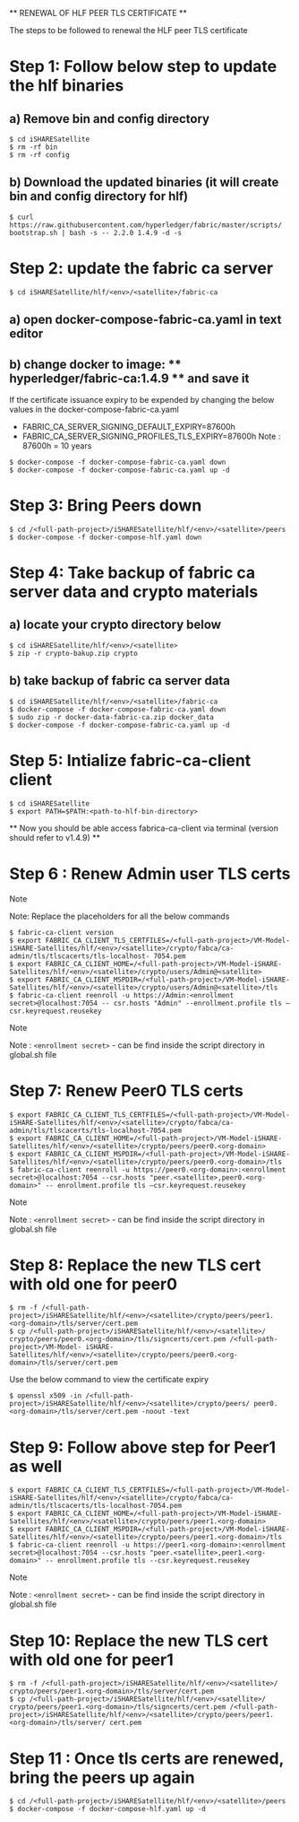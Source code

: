 ** RENEWAL OF HLF PEER TLS CERTIFICATE **

The steps to be followed to renewal the HLF peer TLS certificate 

# Step 1: Follow below step to update the hlf binaries

## a) Remove bin and config directory 

```shell
$ cd iSHARESatellite 
$ rm -rf bin
$ rm -rf config
```

## b) Download the updated binaries (it will create bin and config directory for hlf)

```shell
$ curl https://raw.githubusercontent.com/hyperledger/fabric/master/scripts/ bootstrap.sh | bash -s -- 2.2.0 1.4.9 -d -s
```

# Step 2: update the fabric ca server

```shell
$ cd iSHARESatellite/hlf/<env>/<satellite>/fabric-ca
```

## a) open docker-compose-fabric-ca.yaml in text editor
## b) change docker to image: ** hyperledger/fabric-ca:1.4.9 ** and save it
If the certificate issuance expiry to be expended by changing the below values in the docker-compose-fabric-ca.yaml
- FABRIC_CA_SERVER_SIGNING_DEFAULT_EXPIRY=87600h
- FABRIC_CA_SERVER_SIGNING_PROFILES_TLS_EXPIRY=87600h Note : 87600h = 10 years

```shell
$ docker-compose -f docker-compose-fabric-ca.yaml down 
$ docker-compose -f docker-compose-fabric-ca.yaml up -d
```

# Step 3: Bring Peers down
 
```shell
$ cd /<full-path-project>/iSHARESatellite/hlf/<env>/<satellite>/peers 
$ docker-compose -f docker-compose-hlf.yaml down
```

# Step 4: Take backup of fabric ca server data and crypto materials 
## a) locate your crypto directory below

```shell
$ cd iSHARESatellite/hlf/<env>/<satellite> 
$ zip -r crypto-bakup.zip crypto
```

## b) take backup of fabric ca server data

```shell
$ cd iSHARESatellite/hlf/<env>/<satellite>/fabric-ca 
$ docker-compose -f docker-compose-fabric-ca.yaml down
$ sudo zip -r docker-data-fabric-ca.zip docker_data
$ docker-compose -f docker-compose-fabric-ca.yaml up -d
```

# Step 5: Intialize fabric-ca-client client

```shell
$ cd iSHARESatellite
$ export PATH=$PATH:<path-to-hlf-bin-directory>
```

** Now you should be able access fabrica-ca-client via terminal (version should refer to v1.4.9) **

# Step 6 : Renew Admin user TLS certs

> [!NOTE]
> Note: Replace the placeholders for all the below commands 

```shell
$ fabric-ca-client version
$ export FABRIC_CA_CLIENT_TLS_CERTFILES=/<full-path-project>/VM-Model- iSHARE-Satellites/hlf/<env>/<satellite>/crypto/fabca/ca-admin/tls/tlscacerts/tls-localhost- 7054.pem
$ export FABRIC_CA_CLIENT_HOME=/<full-path-project>/VM-Model-iSHARE- Satellites/hlf/<env>/<satellite>/crypto/users/Admin@<satellite>
$ export FABRIC_CA_CLIENT_MSPDIR=/<full-path-project>/VM-Model-iSHARE- Satellites/hlf/<env>/<satellite>/crypto/users/Admin@<satellite>/tls
$ fabric-ca-client reenroll -u https://Admin:<enrollment secret>@localhost:7054 -- csr.hosts "Admin" --enrollment.profile tls –csr.keyrequest.reusekey
```
> [!NOTE]
> Note : `<enrollment secret>` - can be find inside the script directory in global.sh file

# Step 7: Renew Peer0 TLS certs

```shell
$ export FABRIC_CA_CLIENT_TLS_CERTFILES=/<full-path-project>/VM-Model- iSHARE-Satellites/hlf/<env>/<satellite>/crypto/fabca/ca-admin/tls/tlscacerts/tls-localhost-7054.pem
$ export FABRIC_CA_CLIENT_HOME=/<full-path-project>/VM-Model-iSHARE- Satellites/hlf/<env>/<satellite>/crypto/peers/peer0.<org-domain>
$ export FABRIC_CA_CLIENT_MSPDIR=/<full-path-project>/VM-Model-iSHARE- Satellites/hlf/<env>/<satellite>/crypto/peers/peer0.<org-domain>/tls
$ fabric-ca-client reenroll -u https://peer0.<org-domain>:<enrollment secret>@localhost:7054 --csr.hosts "peer.<satellite>,peer0.<org-domain>" -- enrollment.profile tls –csr.keyrequest.reusekey
```

> [!NOTE]
> Note : `<enrollment secret>` - can be find inside the script directory in global.sh file

# Step 8: Replace the new TLS cert with old one for peer0

```shell
$ rm -f /<full-path-project>/iSHARESatellite/hlf/<env>/<satellite>/crypto/peers/peer1.<org-domain>/tls/server/cert.pem
$ cp /<full-path-project>/iSHARESatellite/hlf/<env>/<satellite>/ crypto/peers/peer0.<org-domain>/tls/signcerts/cert.pem /<full-path-project>/VM-Model- iSHARE-Satellites/hlf/<env>/<satellite>/crypto/peers/peer0.<org-domain>/tls/server/cert.pem
```

Use the below command to view the certificate expiry

```shell
$ openssl x509 -in /<full-path-project>/iSHARESatellite/hlf/<env>/<satellite>/crypto/peers/ peer0.<org-domain>/tls/server/cert.pem -noout -text
```

# Step 9: Follow above step for Peer1 as well

```shell
$ export FABRIC_CA_CLIENT_TLS_CERTFILES=/<full-path-project>/VM-Model- iSHARE-Satellites/hlf/<env>/<satellite>/crypto/fabca/ca-admin/tls/tlscacerts/tls-localhost-7054.pem
$ export FABRIC_CA_CLIENT_HOME=/<full-path-project>/VM-Model-iSHARE- Satellites/hlf/<env>/<satellite>/crypto/peers/peer1.<org-domain>
$ export FABRIC_CA_CLIENT_MSPDIR=/<full-path-project>/VM-Model-iSHARE- Satellites/hlf/<env>/<satellite>/crypto/peers/peer1.<org-domain>/tls
$ fabric-ca-client reenroll -u https://peer1.<org-domain>:<enrollment secret>@localhost:7054 --csr.hosts "peer.<satellite>,peer1.<org-domain>" -- enrollment.profile tls --csr.keyrequest.reusekey
```

> [!NOTE]
> Note : `<enrollment secret>` - can be find inside the script directory in global.sh file 

# Step 10: Replace the new TLS cert with old one for peer1

```shell
$ rm -f /<full-path-project>/iSHARESatellite/hlf/<env>/<satellite>/ crypto/peers/peer1.<org-domain>/tls/server/cert.pem
$ cp /<full-path-project>/iSHARESatellite/hlf/<env>/<satellite>/ crypto/peers/peer1.<org-domain>/tls/signcerts/cert.pem /<full-path-project>/iSHARESatellite/hlf/<env>/<satellite>/crypto/peers/peer1.<org-domain>/tls/server/ cert.pem
```

# Step 11 : Once tls certs are renewed, bring the peers up again

```shell
$ cd /<full-path-project>/iSHARESatellite/hlf/<env>/<satellite>/peers $ docker-compose -f docker-compose-hlf.yaml up -d
```